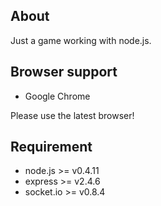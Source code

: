 <section>
	<h2>About</h2>
	<p>Just a game working with node.js.</p>
</section>

<section>
	<h2>Browser support</h2>
	<ul>
		<li>Google Chrome</li>
	</ul>
	<p>Please use the latest browser!</p>
</section>

<section>
	<h2>Requirement</h2>
	<ul>
		<li>node.js >= v0.4.11</li>
		<li>express >= v2.4.6</li>
		<li>socket.io >= v0.8.4</li>
	</ul>
</section>

